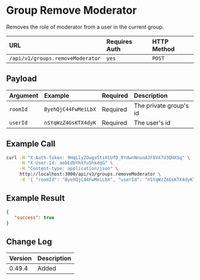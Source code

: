 # Group Remove Moderator

Removes the role of moderator from a user in the current group.

| URL | Requires Auth | HTTP Method |
| :--- | :--- | :--- |
| `/api/v1/groups.removeModerator` | `yes` | `POST` |

## Payload

| Argument | Example | Required | Description |
| :--- | :--- | :--- | :--- |
| `roomId` | `ByehQjC44FwMeiLbX` | Required | The private group's id |
| `userId` | `nSYqWzZ4GsKTX4dyK` | Required | The user's id |

## Example Call

```bash
curl -H "X-Auth-Token: 9HqLlyZOugoStsXCUfD_0YdwnNnunAJF8V47U3QHXSq" \
     -H "X-User-Id: aobEdbYhXfu5hkeqG" \
     -H "Content-type: application/json" \
     http://localhost:3000/api/v1/groups.removeModerator \
     -d '{ "roomId": "ByehQjC44FwMeiLbX", "userId": "nSYqWzZ4GsKTX4dyK" }'
```

## Example Result

```json
{
   "success": true
}
```

## Change Log

| Version | Description |
| :--- | :--- |
| 0.49.4 | Added |

